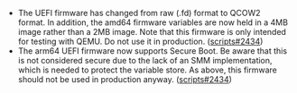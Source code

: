 - The UEFI firmware has changed from raw (.fd) format to QCOW2 format. In addition, the amd64 firmware variables are now held in a 4MB image rather than a 2MB image. Note that this firmware is only intended for testing with QEMU. Do not use it in production. ([scripts#2434](https://github.com/flatcar/scripts/pull/2434))
- The arm64 UEFI firmware now supports Secure Boot. Be aware that this is not considered secure due to the lack of an SMM implementation, which is needed to protect the variable store. As above, this firmware should not be used in production anyway. ([scripts#2434](https://github.com/flatcar/scripts/pull/2434))
